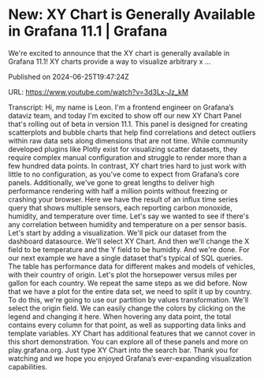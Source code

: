 # New: XY Chart is Generally Available in Grafana 11.1 | Grafana

We're excited to announce that the XY chart is generally available in Grafana 11.1! XY charts provide a way to visualize arbitrary x ...

Published on 2024-06-25T19:47:24Z

URL: https://www.youtube.com/watch?v=3d3Lx-Jz_kM

Transcript: Hi, my name is Leon. I'm a frontend engineer
on Grafana’s dataviz team, and today I'm excited to show off our new XY Chart Panel
that's rolling out of beta in version 11.1. This panel is designed
for creating scatterplots and bubble charts that help
find correlations and detect outliers within raw data sets along
dimensions that are not time. While community developed plugins like Plotly exist for visualizing scatter datasets, they require complex manual configuration and struggle to render more
than a few hundred data points. In contrast, XY chart tries
hard to just work with little to no configuration, as you've come
to expect from Grafana’s core panels. Additionally, we've gone to great lengths
to deliver high performance rendering with half a million points
without freezing or crashing your browser. Here we have the result of an influx time
series query that shows multiple sensors, each reporting carbon monoxide,
humidity, and temperature over time. Let's say we wanted to see
if there's any correlation between humidity and temperature
on a per sensor basis. Let's start by adding a visualization. We'll pick
our dataset from the dashboard datasource. We'll select XY Chart. And then we'll change the X field to be
temperature and the Y field to be humidity. And we're done. For our next example we have a single
dataset that's typical of SQL queries. The table has performance data for different makes
and models of vehicles, with their country of origin. Let's plot the horsepower versus miles
per gallon for each country. We repeat the same
steps as we did before. Now that we have a plot for the entire
data set, we need to split it up by country. To do this, we're going to use our
partition by values transformation. We'll select the origin field. We can easily change the colors by
clicking on the legend and changing it here. When hovering any data point,
the total contains every column for that point, as well as supporting
data links and template variables. XY Chart has additional features that we
cannot cover in this short demonstration. You can explore all of these panels
and more on play.grafana.org. Just type XY Chart
into the search bar. Thank you for watching and we hope you enjoyed
Grafana’s ever-expanding visualization capabilities.

